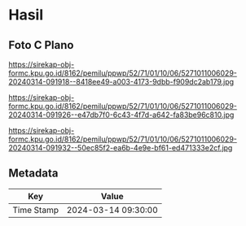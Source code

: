 # Hasil

## Foto C Plano

https://sirekap-obj-formc.kpu.go.id/8162/pemilu/ppwp/52/71/01/10/06/5271011006029-20240314-091918--8418ee49-a003-4173-9dbb-f909dc2ab179.jpg

https://sirekap-obj-formc.kpu.go.id/8162/pemilu/ppwp/52/71/01/10/06/5271011006029-20240314-091926--e47db7f0-6c43-4f7d-a642-fa83be96c810.jpg

https://sirekap-obj-formc.kpu.go.id/8162/pemilu/ppwp/52/71/01/10/06/5271011006029-20240314-091932--50ec85f2-ea6b-4e9e-bf61-ed471333e2cf.jpg


## Metadata

| Key        | Value               |
| ---------- | ------------------- |
| Time Stamp | 2024-03-14 09:30:00 |



